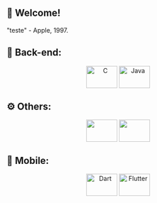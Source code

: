 ## 👻 Welcome!
<div style="display: inline_block" align="justify">
"teste" - Apple, 1997.
</div>

## 🧭 Back-end:
<div style="display: inline_block" align="center">
 <img align="center" alt="C" height="50" width="70" src="https://cdn.jsdelivr.net/gh/devicons/devicon/icons/c/c-original.svg"/>

 <img align="center" alt="Java" height="50" width="70" src="https://cdn.jsdelivr.net/gh/devicons/devicon/icons/java/java-original.svg"/>
</div>

## ⚙ Others:
<div style="display: inline_block" align="center">
          
  <img align="center" height="50" width="70" src="https://cdn.jsdelivr.net/gh/devicons/devicon/icons/windows8/windows8-original.svg" />
  
  <img align="center" height="50" width="70" src="https://cdn.jsdelivr.net/gh/devicons/devicon/icons/wordpress/wordpress-plain-wordmark.svg" />
          
       
 </div>

## 📱 Mobile:
<div style="display: inline_block" align="center">
 <img align="center" alt="Dart" height="50" width="70" src="https://cdn.jsdelivr.net/gh/devicons/devicon/icons/dart/dart-original.svg"/>
 <img align="center" alt="Flutter" height="50" width="70" src="https://cdn.jsdelivr.net/gh/devicons/devicon/icons/flutter/flutter-original.svg"/>
</div>

